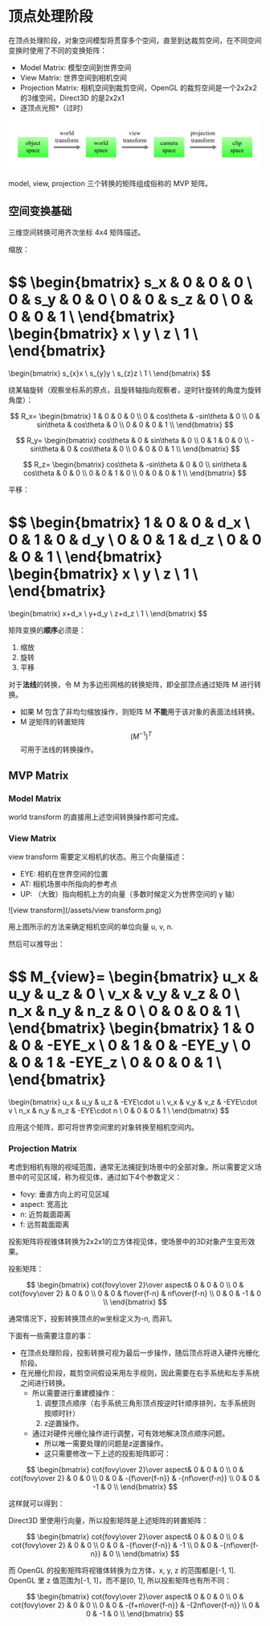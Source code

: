 # 顶点处理阶段
在顶点处理阶段，对象空间模型将贯穿多个空间，直至到达裁剪空间，在不同空间变换时使用了不同的变换矩阵：

* Model Matrix: 模型空间到世界空间
* View Matrix: 世界空间到相机空间
* Projection Matrix: 相机空间到裁剪空间，OpenGL 的裁剪空间是一个2x2x2的3维空间，Direct3D 的是2x2x1
* 逐顶点光照*（过时）

![transform](/assets/transform.png)

model, view, projection 三个转换的矩阵组成俗称的 MVP 矩阵。

## 空间变换基础
三维空间转换可用齐次坐标 4x4 矩阵描述。

缩放：

$$
\begin{bmatrix}
s_x & 0 & 0 & 0 \\
0 & s_y & 0 & 0 \\
0 & 0 & s_z & 0 \\
0 & 0 & 0 & 1 \\
\end{bmatrix}
\begin{bmatrix}
x \\
y \\
z \\
1 \\
\end{bmatrix}
=
\begin{bmatrix}
s_{x}x \\
s_{y}y \\
s_{z}z \\
1 \\
\end{bmatrix}
$$

绕某轴旋转（观察坐标系的原点，且旋转轴指向观察者，逆时针旋转的角度为旋转角度）：

$$
R_x=
\begin{bmatrix}
1 & 0 & 0 & 0 \\
0 & cos\theta & -sin\theta & 0 \\
0 & sin\theta & cos\theta & 0 \\
0 & 0 & 0 & 1 \\
\end{bmatrix}
$$

$$
R_y=
\begin{bmatrix}
cos\theta & 0 & sin\theta & 0 \\
0 & 1 & 0 & 0 \\
-sin\theta & 0 & cos\theta & 0 \\
0 & 0 & 0 & 1 \\
\end{bmatrix}
$$

$$
R_z=
\begin{bmatrix}
cos\theta & -sin\theta & 0 & 0 \\
sin\theta & cos\theta & 0 & 0 \\
0 & 0 & 1 & 0 \\
0 & 0 & 0 & 1 \\
\end{bmatrix}
$$

平移：

$$
\begin{bmatrix}
1 & 0 & 0 & d_x \\
0 & 1 & 0 & d_y \\
0 & 0 & 1 & d_z \\
0 & 0 & 0 & 1 \\
\end{bmatrix}
\begin{bmatrix}
x \\
y \\
z \\
1 \\
\end{bmatrix}
=
\begin{bmatrix}
x+d_x \\
y+d_y \\
z+d_z \\
1 \\
\end{bmatrix}
$$

矩阵变换的**顺序**必须是：

1. 缩放
2. 旋转
3. 平移

对于**法线**的转换，令 M 为多边形网格的转换矩阵，即全部顶点通过矩阵 M 进行转换。

* 如果 M 包含了非均匀缩放操作，则矩阵 M **不能**用于该对象的表面法线转换。
* M 逆矩阵的转置矩阵 $$(M^{-1})^T$$ 可用于法线的转换操作。

## MVP Matrix
### Model Matrix
world transform 的直接用上述空间转换操作即可完成。

### View Matrix
view transform 需要定义相机的状态。用三个向量描述：

* EYE: 相机在世界空间的位置
* AT: 相机场景中所指向的参考点
* UP: （大致）指向相机上方的向量（多数时候定义为世界空间的 y 轴）

![view transform](/assets/view transform.png)

用上图所示的方法来确定相机空间的单位向量 u, v, n.

然后可以推导出：

$$
M_{view}=
\begin{bmatrix}
u_x & u_y & u_z & 0 \\
v_x & v_y & v_z & 0 \\
n_x & n_y & n_z & 0 \\
0 & 0 & 0 & 1 \\
\end{bmatrix}
\begin{bmatrix}
1 & 0 & 0 & -EYE_x \\
0 & 1 & 0 & -EYE_y \\
0 & 0 & 1 & -EYE_z \\
0 & 0 & 0 & 1 \\
\end{bmatrix}
=
\begin{bmatrix}
u_x & u_y & u_z & -EYE\cdot u \\
v_x & v_y & v_z & -EYE\cdot v \\
n_x & n_y & n_z & -EYE\cdot n \\
0 & 0 & 0 & 1 \\
\end{bmatrix}
$$

应用这个矩阵，即可将世界空间里的对象转换至相机空间内。

### Projection Matrix
考虑到相机有限的视域范围，通常无法捕捉到场景中的全部对象。所以需要定义场景中的可见区域，称为视见体，通过如下4个参数定义：

* fovy: 垂直方向上的可见区域
* aspect: 宽高比
* n: 近剪裁面距离
* f: 远剪裁面距离



投影矩阵将视锥体转换为2x2x1的立方体视见体，使场景中的3D对象产生变形效果。

投影矩阵：

$$
\begin{bmatrix}
cot{fovy\over 2}\over aspect& 0 & 0 & 0 \\
0 & cot{fovy\over 2} & 0 & 0 \\
0 & 0 & f\over{f-n} & nf\over{f-n} \\
0 & 0 & -1 & 0 \\
\end{bmatrix}
$$

通常情况下，投影转换顶点的w坐标定义为-n, 而非1。

下面有一些需要注意的事：
* 在顶点处理阶段，投影转换可视为最后一步操作，随后顶点将进入硬件光栅化阶段。
* 在光栅化阶段，裁剪空间假设采用左手规则，因此需要在右手系统和左手系统之间进行转换。
  * 所以需要进行重建模操作：
    1. 调整顶点顺序（右手系统三角形顶点按逆时针顺序排列，左手系统则按顺时针）
    2. z逆置操作。
  * 通过对硬件光栅化操作进行调整，可有效地解决顶点顺序问题。
    * 所以唯一需要处理的问题是z逆置操作。
    * 这只需要修改一下上述的投影矩阵即可：

$$
\begin{bmatrix}
cot{fovy\over 2}\over aspect& 0 & 0 & 0 \\
0 & cot{fovy\over 2} & 0 & 0 \\
0 & 0 & -{f\over{f-n}} & -{nf\over{f-n}} \\
0 & 0 & -1 & 0 \\
\end{bmatrix}
$$


这样就可以得到：

Direct3D 里使用行向量，所以投影矩阵是上述矩阵的转置矩阵：


$$
\begin{bmatrix}
cot{fovy\over 2}\over aspect& 0 & 0 & 0 \\
0 & cot{fovy\over 2} & 0 & 0 \\
0 & 0 & -{f\over{f-n}} & -1 \\
0 & 0 & -{nf\over{f-n}} & 0 \\
\end{bmatrix}
$$


而 OpenGL 的投影矩阵将视锥体转换为立方体，x, y, z 的范围都是\[-1, 1\]. OpenGL 里 z 值范围为\[-1, 1\]，而不是\[0, 1\], 所以投影矩阵也有所不同：


$$
\begin{bmatrix}
cot{fovy\over 2}\over aspect& 0 & 0 & 0 \\
0 & cot{fovy\over 2} & 0 & 0 \\
0 & 0 & -{f+n\over{f-n}} & -{2nf\over{f-n}} \\
0 & 0 & -1 & 0 \\
\end{bmatrix}
$$


